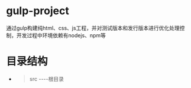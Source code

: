 # gulp-project
通过gulp构建纯html、css、js工程，并对测试版本和发行版本进行优化处理控制，开发过程中环境依赖有nodejs、npm等
# 目录结构
* > src ----根目录

